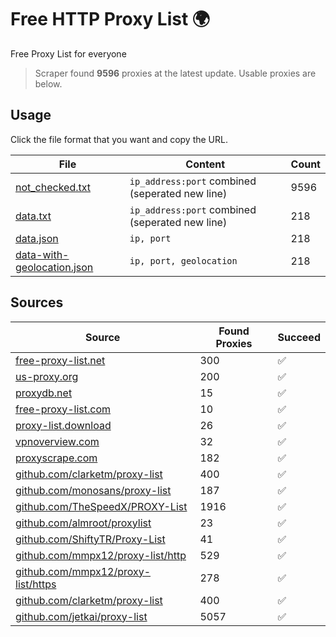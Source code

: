 
# Free HTTP Proxy List 🌍

Free Proxy List for everyone

> Scraper found **9596** proxies at the latest update. Usable proxies are below.

## Usage

Click the file format that you want and copy the URL.


|File|Content|Count|
|----|-------|-----|
|[not_checked.txt](https://raw.githubusercontent.com/yemixzy/proxy-list/main/proxy-list/not_checked.txt)|`ip_address:port` combined (seperated new line)|9596|
|[data.txt](https://raw.githubusercontent.com/yemixzy/proxy-list/main/proxy-list/data.txt)|`ip_address:port` combined (seperated new line)|218|
|[data.json](https://raw.githubusercontent.com/yemixzy/proxy-list/main/proxy-list/data.json)|`ip, port`|218|
|[data-with-geolocation.json](https://raw.githubusercontent.com/yemixzy/proxy-list/main/proxy-list/data-with-geolocation.json)|`ip, port, geolocation`|218|

## Sources

|Source|Found Proxies|Succeed|
|------|-------------|-------|
|[free-proxy-list.net](https://free-proxy-list.net)|300|✅|
|[us-proxy.org](https://www.us-proxy.org)|200|✅|
|[proxydb.net](http://proxydb.net)|15|✅|
|[free-proxy-list.com](https://free-proxy-list.com/?page=&port=&type%5B%5D=http&type%5B%5D=https&up_time=0&search=Search)|10|✅|
|[proxy-list.download](https://www.proxy-list.download/HTTP)|26|✅|
|[vpnoverview.com](https://vpnoverview.com/privacy/anonymous-browsing/free-proxy-servers)|32|✅|
|[proxyscrape.com](https://api.proxyscrape.com/v2/?request=displayproxies&protocol=http&timeout=10000&country=all&ssl=all&anonymity=all)|182|✅|
|[github.com/clarketm/proxy-list](https://raw.githubusercontent.com/clarketm/proxy-list/master/proxy-list-raw.txt)|400|✅|
|[github.com/monosans/proxy-list](https://raw.githubusercontent.com/monosans/proxy-list/main/proxies/http.txt)|187|✅|
|[github.com/TheSpeedX/PROXY-List](https://raw.githubusercontent.com/TheSpeedX/PROXY-List/master/http.txt)|1916|✅|
|[github.com/almroot/proxylist](https://raw.githubusercontent.com/almroot/proxylist/master/list.txt)|23|✅|
|[github.com/ShiftyTR/Proxy-List](https://raw.githubusercontent.com/ShiftyTR/Proxy-List/master/http.txt)|41|✅|
|[github.com/mmpx12/proxy-list/http](https://raw.githubusercontent.com/mmpx12/proxy-list/master/http.txt)|529|✅|
|[github.com/mmpx12/proxy-list/https](https://raw.githubusercontent.com/mmpx12/proxy-list/master/https.txt)|278|✅|
|[github.com/clarketm/proxy-list](https://raw.githubusercontent.com/clarketm/proxy-list/master/proxy-list-raw.txt)|400|✅|
|[github.com/jetkai/proxy-list](https://raw.githubusercontent.com/jetkai/proxy-list/main/online-proxies/txt/proxies.txt)|5057|✅|


